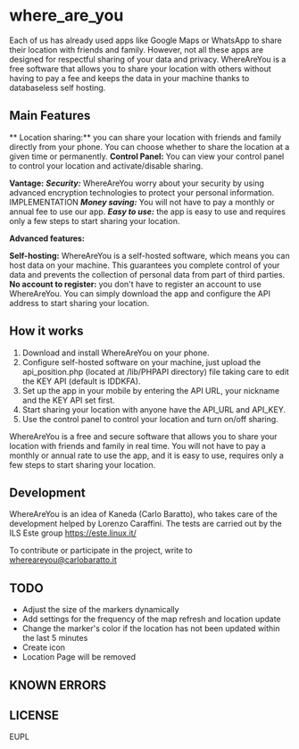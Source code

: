 # where_are_you
Each of us has already used apps like Google Maps or WhatsApp to share their location with friends and family. However, not all these apps are designed for respectful sharing of your data and privacy.
WhereAreYou is a free software that allows you to share your location with others without having to pay a fee and keeps the data in your machine thanks to databaseless self hosting.

## Main Features
** Location sharing:**
you can share your location with friends and family directly from your phone. You can choose whether to share the location at a given time or permanently.
**Control Panel:**
You can view your control panel to control your location and activate/disable sharing.

**Vantage:**
***Security:*** WhereAreYou worry about your security by using advanced encryption technologies to protect your personal information. IMPLEMENTATION
***Money saving:*** You will not have to pay a monthly or annual fee to use our app.
***Easy to use:*** the app is easy to use and requires only a few steps to start sharing your location.

**Advanced features:**

**Self-hosting:**
WhereAreYou is a self-hosted software, which means you can host data on your machine. This guarantees you complete control of your data and prevents the collection of personal data from
part of third parties.
**No account to register:**
you don't have to register an account to use WhereAreYou. You can simply download the app and configure the API address to start sharing your location.

## How it works
1. Download and install WhereAreYou on your phone.
2. Configure self-hosted software on your machine, just upload the api_position.php (located at /lib/PHPAPI directory) file taking care to edit the KEY API (default is IDDKFA).
3. Set up the app in your mobile by entering the API URL, your nickname and the KEY API set first.
4. Start sharing your location with anyone have the API_URL and API_KEY.
5. Use the control panel to control your location and turn on/off sharing.

WhereAreYou is a free and secure software that allows you to share your location with friends and family in real time. You will not have to pay a monthly or annual rate to use the app, and it is easy to use,
requires only a few steps to start sharing your location.

## Development

WhereAreYou is an idea of Kaneda (Carlo Baratto), who takes care of the development helped by Lorenzo Caraffini.
The tests are carried out by the ILS Este group https://este.linux.it/

To contribute or participate in the project, write to whereareyou@carlobaratto.it


## TODO
- Adjust the size of the markers dynamically
- Add settings for the frequency of the map refresh and location update
- Change the marker's color if the location has not been updated within the last 5 minutes
- Create icon
- Location Page will be removed

## KNOWN ERRORS

## LICENSE
EUPL